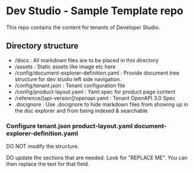 # Dev Studio - Sample Template repo

This repo contains the content for tenants of Developer Studio.


## Directory structure

- /docs : All markdown files are to be placed in this directory
- /assets :  Static assets like image etc here
- /config/document-explorer-definition.yaml : Provide document tree structure for dev studio left side navigation.
- /config/tenant.json : Tenant configuration file
- /config/product-layout.yaml : Yaml spec for product page content
- /reference/[api-version]/openapi.yaml : Tenant OpenAPI 3.0 Spec
- .docignore : Use .docignore to hide markdown files from showing up in the doc explorer and from being indexed & searchable

### Configure tenant.json product-layout.yaml document-explorer-definition.yaml

DO NOT modify the structure.

DO update the sections that are needed.  Look for "REPLACE ME".  You can then replace the text for that field.
